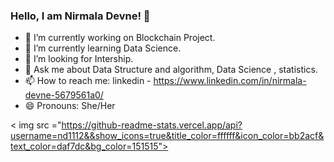 ### Hello, I am Nirmala Devne! 👋

- 🔭 I’m currently working on Blockchain Project.
- 🌱 I’m currently learning Data Science.
- 🤔 I’m looking for Intership.
- 💬 Ask me about Data Structure and algorithm, Data Science , statistics.
- 📫 How to reach me: linkedin - https://www.linkedin.com/in/nirmala-devne-5679561a0/
- 😄 Pronouns: She/Her

< img src ="https://github-readme-stats.vercel.app/api?username=nd1112&&show_icons=true&title_color=ffffff&icon_color=bb2acf&text_color=daf7dc&bg_color=151515">

